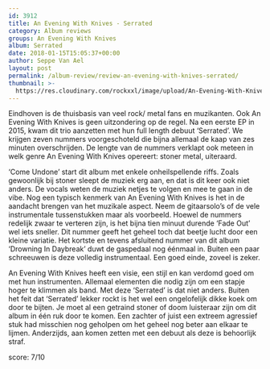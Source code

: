 ```yaml
---
id: 3912
title: An Evening With Knives - Serrated
category: Album reviews
groups: An Evening With Knives
album: Serrated
date: 2018-01-15T15:05:37+00:00
author: Seppe Van Ael
layout: post
permalink: /album-review/review-an-evening-with-knives-serrated/
thumbnail: >-
  https://res.cloudinary.com/rockxxl/image/upload/An-Evening-With-Knives-Serrated-front-high-res_preview.jpeg
---
```

Eindhoven is de thuisbasis van veel rock/ metal fans en muzikanten. Ook An Evening With Knives is geen uitzondering op de regel. Na een eerste EP in 2015, kwam dit trio aanzetten met hun full length debuut ‘Serrated’. We krijgen zeven nummers voorgeschoteld die bijna allemaal de kaap van zes minuten overschrijden. De lengte van de nummers verklapt ook meteen in welk genre An Evening With Knives opereert: stoner metal, uiteraard.

‘Come Undone’ start dit album met enkele onheilspellende riffs. Zoals gewoonlijk bij stoner sleept de muziek erg aan, en dat is dit keer ook niet anders. De vocals weten de muziek netjes te volgen en mee te gaan in de vibe. Nog een typisch kenmerk van An Evening With Knives is het in de aandacht brengen van het muzikale aspect. Neem de gitaarsolo’s of de vele instrumentale tussenstukken maar als voorbeeld. Hoewel de nummers redelijk zwaar te verteren zijn, is het bijna tien minuut durende ‘Fade Out’ wel iets sneller. Dit nummer geeft het geheel toch dat beetje lucht door een kleine variatie. Het kortste en tevens afsluitend nummer van dit album ‘Drowning In Daybreak’ duwt de gaspedaal nog éénmaal in. Buiten een paar schreeuwen is deze volledig instrumentaal. Een goed einde, zoveel is zeker.

An Evening With Knives heeft een visie, een stijl en kan verdomd goed om met hun instrumenten. Allemaal elementen die nodig zijn om een stapje hoger te klimmen als band. Met deze ‘Serrated’ is dat niet anders. Buiten het feit dat ‘Serrated’ lekker rockt is het wel een ongelofelijk dikke koek om door te bijten. Je moet al een getraind stoner of doom luisteraar zijn om dit album in één ruk door te komen. Een zachter of juist een extreem agressief stuk had misschien nog geholpen om het geheel nog beter aan elkaar te lijmen. Anderzijds, aan komen zetten met een debuut als deze is behoorlijk straf.

score: 7/10
